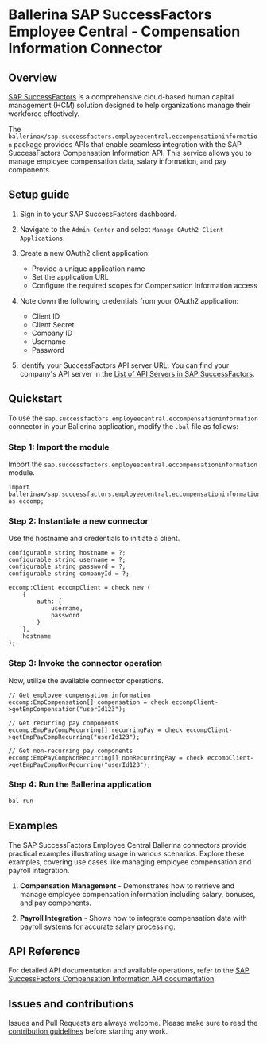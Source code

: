 # Ballerina SAP SuccessFactors Employee Central - Compensation Information Connector

## Overview

[SAP SuccessFactors](https://www.sap.com/products/hcm/successfactors.html) is a comprehensive cloud-based human capital management (HCM) solution designed to help organizations manage their workforce effectively.

The `ballerinax/sap.successfactors.employeecentral.eccompensationinformation` package provides APIs that enable seamless integration with the SAP SuccessFactors Compensation Information API. This service allows you to manage employee compensation data, salary information, and pay components.

## Setup guide

1. Sign in to your SAP SuccessFactors dashboard.

2. Navigate to the `Admin Center` and select `Manage OAuth2 Client Applications`.

3. Create a new OAuth2 client application:
   - Provide a unique application name
   - Set the application URL
   - Configure the required scopes for Compensation Information access

4. Note down the following credentials from your OAuth2 application:
   - Client ID
   - Client Secret
   - Company ID
   - Username
   - Password

5. Identify your SuccessFactors API server URL. You can find your company's API server in the [List of API Servers in SAP SuccessFactors](https://help.sap.com/viewer/d599f15995d348a1b45ba5603e2aba9b/LATEST/en-US/af2b8d5437494b12be88fe374eba75b6.html).

## Quickstart

To use the `sap.successfactors.employeecentral.eccompensationinformation` connector in your Ballerina application, modify the `.bal` file as follows:

### Step 1: Import the module

Import the `sap.successfactors.employeecentral.eccompensationinformation` module.

```ballerina
import ballerinax/sap.successfactors.employeecentral.eccompensationinformation as eccomp;
```

### Step 2: Instantiate a new connector

Use the hostname and credentials to initiate a client.

```ballerina
configurable string hostname = ?;
configurable string username = ?;
configurable string password = ?;
configurable string companyId = ?;

eccomp:Client eccompClient = check new (
    {
        auth: {
            username,
            password
        }
    },
    hostname
);
```

### Step 3: Invoke the connector operation

Now, utilize the available connector operations.

```ballerina
// Get employee compensation information
eccomp:EmpCompensation[] compensation = check eccompClient->getEmpCompensation("userId123");

// Get recurring pay components
eccomp:EmpPayCompRecurring[] recurringPay = check eccompClient->getEmpPayCompRecurring("userId123");

// Get non-recurring pay components
eccomp:EmpPayCompNonRecurring[] nonRecurringPay = check eccompClient->getEmpPayCompNonRecurring("userId123");
```

### Step 4: Run the Ballerina application

```bash
bal run
```

## Examples

The SAP SuccessFactors Employee Central Ballerina connectors provide practical examples illustrating usage in various scenarios. Explore these examples, covering use cases like managing employee compensation and payroll integration.

1. **Compensation Management** - Demonstrates how to retrieve and manage employee compensation information including salary, bonuses, and pay components.

2. **Payroll Integration** - Shows how to integrate compensation data with payroll systems for accurate salary processing.

## API Reference

For detailed API documentation and available operations, refer to the [SAP SuccessFactors Compensation Information API documentation](https://help.sap.com/docs/SAP_SUCCESSFACTORS_PLATFORM/d599f15995d348a1b45ba5603e2aba9b/c508d8543026442d88457f3654b4e91d.html).

## Issues and contributions

Issues and Pull Requests are always welcome. Please make sure to read the [contribution guidelines](https://github.com/ballerina-platform/ballerina-lang/blob/master/CONTRIBUTING.md) before starting any work.
